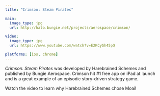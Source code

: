 ```yaml
---
title: "Crimson: Steam Pirates"

main:
  image_type: jpg
  url: http://halo.bungie.net/projects/aerospace/crimson/

video:
  image_type: jpg
  url: https://www.youtube.com/watch?v=E2KCySh45pQ

platforms: [ios, chrome]
---
```

*Crimson: Steam Pirates* was developed by Harebrained Schemes and published by Bungie Aerospace. Crimson hit #1 free app on iPad at launch and is a great example of an episodic story-driven strategy game.

Watch the video to learn why Harebrained Schemes chose Moai!